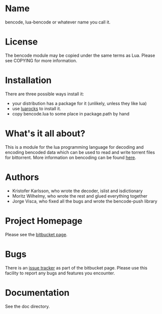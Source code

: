 Name
====

bencode, lua-bencode or whatever name you call it.


License
=======

The bencode module may be copied under the same terms as Lua.
Please see COPYING for more information.


Installation
============

There are three possible ways install it:

 * your distribution has a package for it (unlikely, unless they like lua)
 * use [luarocks][1] to install it.
 * copy bencode.lua to some place in package.path by hand

What's it all about?
====================

This is a module for the lua programming language for decoding and encoding
bencoded data which can be used to read and write torrent files for bittorrent.
More information on bencoding can be found [here][2].

Authors
=======

 * Kristofer Karlsson, who wrote the decoder, islist and isdictionary
 * Moritz Wilhelmy, who wrote the rest and glued everything together
 * Jorge Visca, who fixed all the bugs and wrote the bencode-push library


Project Homepage
================

Please see the [bitbucket page][3].


Bugs
====

There is an [issue tracker][4] as part of the bitbucket page.
Please use this facility to report any bugs and features you encounter.

Documentation
=============

See the doc directory.


[1]: http://luarocks.org/
[2]: http://wiki.theory.org/BitTorrentSpecification#bencoding
[3]: https://bitbucket.org/wilhelmy/lua-bencode/
[4]: https://bitbucket.org/wilhelmy/lua-bencode/issues
